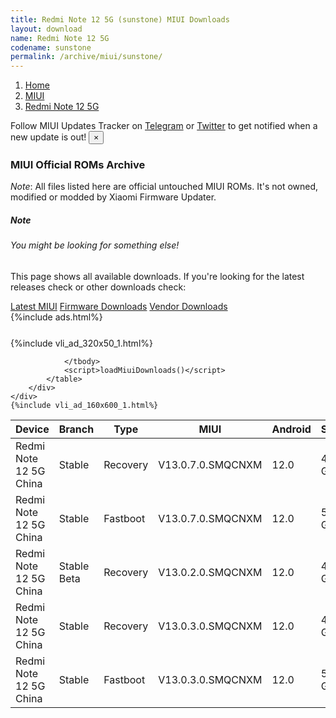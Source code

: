 ```yaml
---
title: Redmi Note 12 5G (sunstone) MIUI Downloads
layout: download
name: Redmi Note 12 5G
codename: sunstone
permalink: /archive/miui/sunstone/
---
```

<nav aria-label="breadcrumb">
    <ol class="breadcrumb">
        <li class="breadcrumb-item"><a href="/">Home</a></li>
        <li class="breadcrumb-item"><a href="/miui/">MIUI</a></li>
        <li class="breadcrumb-item active" aria-current="page"><a href="/miui/sunstone/">Redmi Note 12 5G</a></li>
    </ol>
</nav>
<div class="alert alert-primary alert-dismissible fade show" role="alert">
    Follow MIUI Updates Tracker on <a href="https://t.me/MIUIUpdatesTracker" class="alert-link">Telegram</a>
     or <a href="https://twitter.com/MiFwUpdater" class="alert-link">Twitter</a> to get notified when a new update is out!
    <button type="button" class="close" data-dismiss="alert" aria-label="Close">
        <span aria-hidden="true">&times;</span>
    </button>
</div>

### MIUI Official ROMs Archive
*Note*: All files listed here are official untouched MIUI ROMs. It's not owned, modified or modded by Xiaomi Firmware Updater.
<div class="card">
  <div class="card-body">
    <h5 class="card-title">Note</h5>
    <h6 class="card-subtitle mb-2 text-muted">You might be looking for something else!</h6>
    <p class="card-text">This page shows all available downloads.
     If you're looking for the latest releases check or other downloads check:</p>
    <a href="/miui/sunstone/" class="card-link">Latest MIUI</a>
    <a href="/firmware/sunstone/" class="card-link">Firmware Downloads</a>
    <a href="/vendor/sunstone/" class="card-link">Vendor Downloads</a>
  </div>
</div>
{%include ads.html%}
<div class="row justify-content-center">
    <div class="col-10">
        <div class="table-responsive-md" style="margin-top: 25px;">
            {%include vli_ad_320x50_1.html%}
            <table id="miui" class="display dt-responsive nowrap compact table table-striped table-hover table-sm">
                <thead class="thead-dark">
                    <tr>
                        <th data-ref="device">Device</th>
                        <th data-ref="branch">Branch</th>
                        <th data-ref="type">Type</th>
                        <th data-ref="miui">MIUI</th>
                        <th data-ref="android">Android</th>
                        <th data-ref="size">Size</th>
                        <th data-ref="size">Date</th>
                        <th data-ref="link">Link</th>
                    </tr>
                </thead>
                <tbody>
                <tr><td>Redmi Note 12 5G China</td><td>Stable</td><td>Recovery</td><td>V13.0.7.0.SMQCNXM</td><td>12.0</td><td>4.5 GB</td><td>2022-12-16</td><td><a href="/miui/sunstone/stable/V13.0.7.0.SMQCNXM/">Download</a></td></tr>
<tr><td>Redmi Note 12 5G China</td><td>Stable</td><td>Fastboot</td><td>V13.0.7.0.SMQCNXM</td><td>12.0</td><td>5.7 GB</td><td>2022-12-06</td><td><a href="/miui/sunstone/stable/V13.0.7.0.SMQCNXM/">Download</a></td></tr>
<tr><td>Redmi Note 12 5G China</td><td>Stable Beta</td><td>Recovery</td><td>V13.0.2.0.SMQCNXM</td><td>12.0</td><td>4.5 GB</td><td>2022-11-01</td><td><a href="/miui/sunstone/stable beta/V13.0.2.0.SMQCNXM/">Download</a></td></tr>
<tr><td>Redmi Note 12 5G China</td><td>Stable</td><td>Recovery</td><td>V13.0.3.0.SMQCNXM</td><td>12.0</td><td>4.5 GB</td><td>2022-11-01</td><td><a href="/miui/sunstone/stable/V13.0.3.0.SMQCNXM/">Download</a></td></tr>
<tr><td>Redmi Note 12 5G China</td><td>Stable</td><td>Fastboot</td><td>V13.0.3.0.SMQCNXM</td><td>12.0</td><td>5.7 GB</td><td>2022-10-24</td><td><a href="/miui/sunstone/stable/V13.0.3.0.SMQCNXM/">Download</a></td></tr>

                </tbody>
                <script>loadMiuiDownloads()</script>
            </table>
        </div>
    </div>
    {%include vli_ad_160x600_1.html%}
</div>
